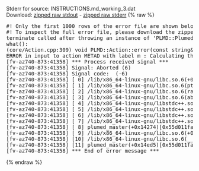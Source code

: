 Stderr for source:  INSTRUCTIONS.md_working_3.dat   
Download: [zipped raw stdout](INSTRUCTIONS.md_working_3.dat.plumed_master.stdout.txt.zip) - [zipped raw stderr](INSTRUCTIONS.md_working_3.dat.plumed_master.stderr.txt.zip) 
{% raw %}
<pre>
#! Only the first 1000 rows of the error file are shown below
#! To inspect the full error file, please download the zipped raw stderr file above
terminate called after throwing an instance of 'PLMD::Plumed::ExceptionError'
what():
(core/Action.cpp:309) void PLMD::Action::error(const string&) const
ERROR in input to action METAD with label m : Calculating the transition bias on the fly works only with a grid
[fv-az740-873:41358] *** Process received signal ***
[fv-az740-873:41358] Signal: Aborted (6)
[fv-az740-873:41358] Signal code:  (-6)
[fv-az740-873:41358] [ 0] /lib/x86_64-linux-gnu/libc.so.6(+0x42520)[0x7f5ac6442520]
[fv-az740-873:41358] [ 1] /lib/x86_64-linux-gnu/libc.so.6(pthread_kill+0x12c)[0x7f5ac64969fc]
[fv-az740-873:41358] [ 2] /lib/x86_64-linux-gnu/libc.so.6(raise+0x16)[0x7f5ac6442476]
[fv-az740-873:41358] [ 3] /lib/x86_64-linux-gnu/libc.so.6(abort+0xd3)[0x7f5ac64287f3]
[fv-az740-873:41358] [ 4] /lib/x86_64-linux-gnu/libstdc++.so.6(+0xa2b9e)[0x7f5ac68a2b9e]
[fv-az740-873:41358] [ 5] /lib/x86_64-linux-gnu/libstdc++.so.6(+0xae20c)[0x7f5ac68ae20c]
[fv-az740-873:41358] [ 6] /lib/x86_64-linux-gnu/libstdc++.so.6(+0xae277)[0x7f5ac68ae277]
[fv-az740-873:41358] [ 7] /lib/x86_64-linux-gnu/libstdc++.so.6(__cxa_rethrow+0x4b)[0x7f5ac68ae52b]
[fv-az740-873:41358] [ 8] plumed_master(+0x14274)[0x55d011fa3274]
[fv-az740-873:41358] [ 9] /lib/x86_64-linux-gnu/libc.so.6(+0x29d90)[0x7f5ac6429d90]
[fv-az740-873:41358] [10] /lib/x86_64-linux-gnu/libc.so.6(__libc_start_main+0x80)[0x7f5ac6429e40]
[fv-az740-873:41358] [11] plumed_master(+0x14ed5)[0x55d011fa3ed5]
[fv-az740-873:41358] *** End of error message ***
</pre>
{% endraw %}
